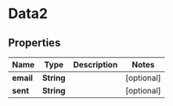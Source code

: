 

# Data2


## Properties

Name | Type | Description | Notes
------------ | ------------- | ------------- | -------------
**email** | **String** |  |  [optional]
**sent** | **String** |  |  [optional]



